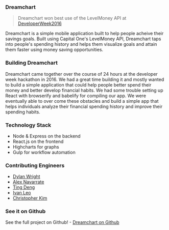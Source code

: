 ### Dreamchart

> Dreamchart won best use of the LevelMoney API at [DeveloperWeek2016](http://developerweek.com)

Dreamchart is a simple mobile application built to help people acheive their savings goals. Built using Capital One's LevelMoney API, Dreamchart taps into people's spending history and helps them visualize goals and attain them faster using money saving opportunities.

### Building Dreamchart

Dreamchart came together over the course of 24 hours at the developer week hackathon in 2016. We had a great time building it and mostly wanted to build a simple application that could help people better spend their money and better develop financial habits. We had some trouble setting up React with browserify and babelify for compiling our app. We were eventually able to over come these obstacles and build a simple app that helps individuals analyze their financial spending history and improve their spending habits.

### Technology Stack

*   Node & Express on the backend
*   React.js on the frontend
*   Highcharts for graphs
*   Gulp for workflow automation

### Contributing Engineers

* [Dylan Wright](https://github.com/dswright)
* [Alex Navarrate](https://github.com/codeNameAtlas)
* [Ting Deng](https://github.com/viinasu)
* [Ivan Leo](https://github.com/sirivanleo)
* [Christopher Kim](https://github.com/jkf91)

### See it on Github

See the full project on Github! - [Dreamchart on Github](https://github.com/C-Hash-Tag/dreamchart/)
